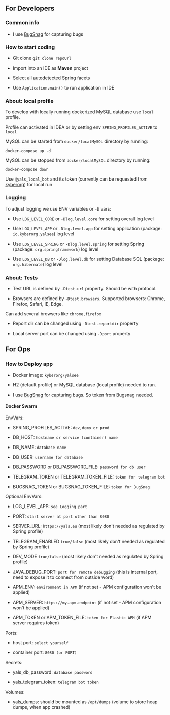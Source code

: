 ## For Developers

### Common info

* I use [BugSnag](https://app.bugsnag.com/yalsee/yalsee/errors) for capturing bugs

### How to start coding

* Git clone ``` git clone repoUrl ```

* Import into an IDE as **Maven** project

* Select all autodetected Spring facets

* Use ``` Application.main() ``` to run application in IDE

### About: local profile
To develop with locally running dockerized MySQL database use `local` profile.

Profile can activated in IDEA or by setting env `SPRING_PROFILES_ACTIVE` to `local`

MySQL can be started from `docker/localMySQL` directory by running:

```shell script
docker-compose up -d
``` 

MySQL can be stopped from `docker/localMySQL` directory by running:

```shell script
docker-compose down
```

Use `@yals_local_bot` and its token (currently can be requested from [kyberorg](mailto:root@kyberorg.io)) for local run

### Logging
To adjust logging we use ENV variables or `-D` vars:

* Use `LOG_LEVEL_CORE` or `-Dlog.level.core` for setting overall log level

* Use `LOG_LEVEL_APP` or `-Dlog.level.app` for setting application (package: `io.kyberorg.yalsee`) log level

* Use `LOG_LEVEL_SPRING` or `-Dlog.level.spring` for setting Spring (package: `org.springframework`) log level

* Use `LOG_LEVEL_DB` or `-Dlog.level.db` for setting Database SQL (package: `org.hibernate`) log level

### About: Tests
* Test URL is defined by `-Dtest.url` property. Should be with protocol.

* Browsers are defined by `-Dtest.browsers`. Supported browsers: Chrome, Firefox, Safari, IE, Edge.

Can add several browsers like `chrome,firefox`

* Report dir can be changed using `-Dtest.reportdir` property

* Local server port can be changed using `-Dport` property


## For Ops
### How to Deploy app

* Docker image: `kyberorg/yalsee`

* H2 (default profile) or MySQL database (local profile) needed to run.

* I use [BugSnag](https://app.bugsnag.com/yalsee/yalsee/errors) for capturing bugs. So token from Bugsnag needed.

#### Docker Swarm

EnvVars:

* SPRING_PROFILES_ACTIVE: `dev,demo or prod`

* DB_HOST: `hostname or service (container) name`

* DB_NAME: `database name`

* DB_USER: `username for database`

* DB_PASSWORD or DB_PASSWORD_FILE: `password for db user`

* TELEGRAM_TOKEN or TELEGRAM_TOKEN_FILE: `token for telegram bot`

* BUGSNAG_TOKEN or BUGSNAG_TOKEN_FILE: `token for BugSnag`

Optional EnvVars:

* LOG_LEVEL_APP: `see Logging part`

* PORT: `start server at port other than 8080 `

* SERVER_URL: `https://yals.eu` (most likely don't needed as regulated by Spring profile)

* TELEGRAM_ENABLED `true/false` (most likely don't needed as regulated by Spring profile)

* DEV_MODE `true/false` (most likely don't needed as regulated by Spring profile)

* JAVA_DEBUG_PORT: `port for remote debugging` (this is internal port, need to expose it to connect from outside word)

* APM_ENV: `environment in APM` (if not set - APM configuration won't be applied)

* APM_SERVER: `https://my.apm.endpoint` (if not set - APM configuration won't be applied)

* APM_TOKEN or APM_TOKEN_FILE: `token for Elastic APM` (if APM server requires token)

Ports:

* host port: `select yourself`

* container port: `8080 (or PORT)`

Secrets:

* yals_db_password: `database password`

* yals_telegram_token: `telegram bot token`

Volumes:

* yals_dumps: should be mounted as `/opt/dumps` (volume to store heap dumps, when app crashed)
